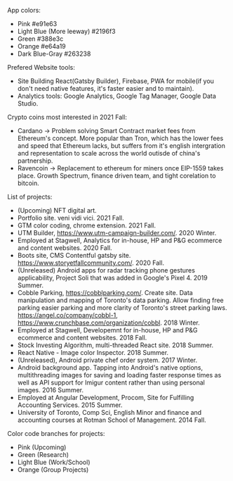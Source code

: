 App colors:
- Pink #e91e63
- Light Blue (More leeway) #2196f3
- Green #388e3c
- Orange #e64a19
- Dark Blue-Gray #263238


Prefered Website tools:
- Site Building React(Gatsby Builder), Firebase, PWA for mobile(if you don't need native features, it's faster easier and to maintain).
- Analytics tools: Google Analytics, Google Tag Manager, Google Data Studio.


Crypto coins most interested in 2021 Fall:
- Cardano -> Problem solving Smart Contract market fees from Ethereum's concept. More popular than Tron, which has the lower fees and speed that Ethereum lacks, but suffers from it's english intergration and representation to scale across the world outisde of china's partnership.
- Ravencoin -> Replacement to ethereum for miners once EIP-1559 takes place. Growth Spectrum, finance driven team, and tight corelation to bitcoin.


List of projects:
- (Upcoming) NFT digital art. 
- Portfolio site. veni vidi vici. 2021 Fall.
- GTM color coding, chrome extension. 2021 Fall.
- UTM Builder, https://www.utm-campaign-builder.com/. 2020 Winter.
- Employed at Stagwell, Analytics for in-house, HP and P&G ecommerce and content websites. 2020 Fall.
- Boots site, CMS Contentful gatsby site. https://www.storyetfallcommunity.com/. 2020 Fall.
- (Unreleased) Android apps for radar tracking phone gestures applicability, Project Soli that was added in Google's Pixel 4. 2019 Summer.
- Cobble Parking, https://cobblparking.com/. Create site. Data manipulation and mapping of Toronto's data parking. Allow finding free parking easier parking and more clarity of Toronto's street parking laws. https://angel.co/company/cobbl-1, https://www.crunchbase.com/organization/cobbl. 2018 Winter.
- Employed at Stagwell, Developemnt for in-house, HP and P&G ecommerce and content websites. 2018 Fall.
- Stock Investing Algorithm, multi-threaded React site. 2018 Summer. 
- React Native - Image color Inspector. 2018 Summer.
- (Unreleased), Android private chef order system. 2017 Winter.
- Android background app. Tapping into Android's native options, multithreading images for saving and loading faster response times as well as API support for Imigur content rather than using personal images. 2016 Summer.
- Employed at Angular Development, Procom, Site for Fulfilling Accounting Services. 2015 Summer.
- University of Toronto, Comp Sci, English Minor and finance and accounting courses at Rotman School of Management. 2014 Fall.


Color code branches for projects:
- Pink (Upcoming)
- Green (Research)
- Light Blue (Work/School)
- Orange (Group Projects)

